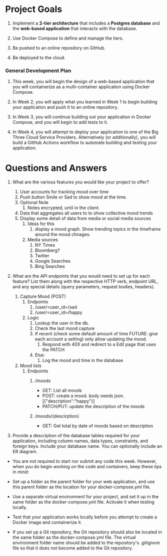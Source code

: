 # Project Goals

1.  Implement a **2-tier architecture** that includes a **Postgres database** and the **web-based application** that interacts with the database.   
    
2.  Use Docker Compose to define and manage the tiers. 
    
3.  Be pushed to an online repository on GitHub.
    
4.  Be deployed to the cloud. 


### General Development Plan

1.  This week, you will begin the design of a web-based application that you will containerize as a multi-container application using Docker Compose. 
    
2.  In Week 2, you will apply what you learned in Week 1 to begin building your application and push it to an online repository. 
    
3.  In Week 3, you will continue building out your application in Docker Compose, and you will begin to add tests to it.   
    
4.  In Week 4, you will attempt to deploy your application to one of the Big Three Cloud Service Providers. Alternatively (or additionally), you will build a GitHub Actions workflow to automate building and testing your application.
    

# Questions and Answers

1.  What are the various features you would like your project to offer? 
	1. User accounts for tracking mood over time
	2. Push button Smile or Sad to show mood at the time.
	3. Optional Note
		1. Notes encrypted, until in the client.
	4. Data that aggregates all users to to show collective mood trends
	5. Display some detail of data from media or social media sources
		1. Ideas for this
			1. display a mood graph. Show trending topics in the timeframe around the mood chnages.
		2. Media sources
			1. NY Times
			2. Bloomberg?
			3. Twitter
			4. Google Searches
			5. Bing Searches

2.  What are the API endpoints that you would need to set up for each feature? List them along with the respective HTTP verb, endpoint URL, and any special details (query parameters, request bodies, headers). 
	1. Capture Mood (POST)
		1. Endpoints
			1. /user/<user_id>/sad
			2. /user/<user_id>/happy
		2. Logic
			1. Lookup the user in the db.
			2. Check the last mood capture
			3. If recent (check some default amount of time  FUTURE: give each account a setting) only allow updating the mood. 
				1. Respond with 40X and redirect to a Edit page that uses the PATCH
			4. Else:
				1. Log the mood and time in the database
	2. Mood lists
		1. Endpoints
			1. /moods
				- GET: List all moods
				- POST: create a mood. body needs json. [{"description":"happy"}]
				- PATCH/PUT: update the description of the moods

			2. /moods/{descirption}
				- GET: Get total by date of moods based on description
				

3.  Provide a description of the database tables required for your application, including column names, data types, constraints, and foreign keys. Include your database name. You can optionally include an ER diagram. 

-   You are not required to start nor submit any code this week. However, when you do begin working on the code and containers, keep these tips in mind:

-   Set up a folder as the parent folder for your web application, and use this parent folder as the location for your docker-compose.yml file. 
-   Use a separate virtual environment for your project, and set it up in the same folder as the docker-compose.yml file. Activate it when testing locally. 
-   Test that your application works locally before you attempt to create a Docker image and containerize it. 
-   If you set up a Git repository, the Git repository should also be located in the same folder as the docker-compose.yml file. The virtual environment folder name should be added to the repository's .gitignore file so that it does not become added to the Git repository.
